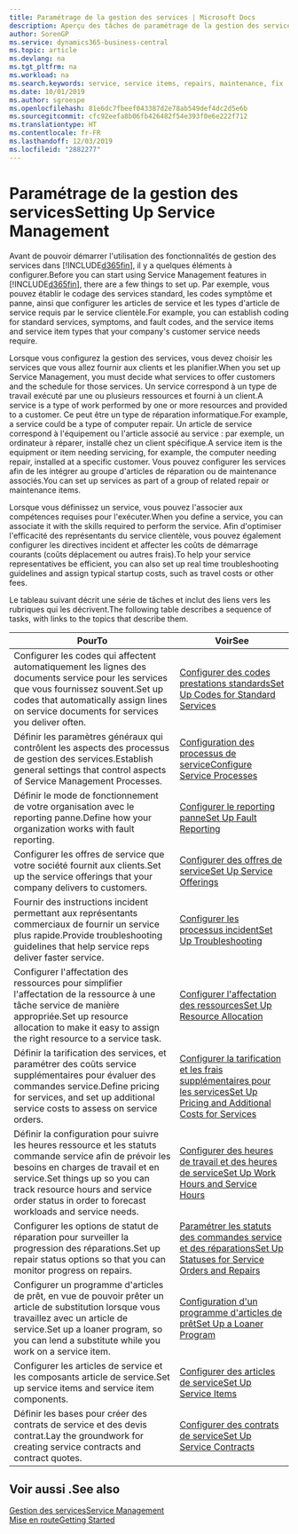 ```yaml
---
title: Paramétrage de la gestion des services | Microsoft Docs
description: Aperçu des tâches de paramétrage de la gestion des services en fonction de la manière dont vos partenaires gère leurs services.
author: SorenGP
ms.service: dynamics365-business-central
ms.topic: article
ms.devlang: na
ms.tgt_pltfrm: na
ms.workload: na
ms.search.keywords: service, service items, repairs, maintenance, fix
ms.date: 10/01/2019
ms.author: sgroespe
ms.openlocfilehash: 81e6dc7fbeef043387d2e78ab549def4dc2d5e6b
ms.sourcegitcommit: cfc92eefa8b06fb426482f54e393f0e6e222f712
ms.translationtype: HT
ms.contentlocale: fr-FR
ms.lasthandoff: 12/03/2019
ms.locfileid: "2882277"
---
```

# <a name="setting-up-service-management"></a><span data-ttu-id="01b88-103">Paramétrage de la gestion des services</span><span class="sxs-lookup"><span data-stu-id="01b88-103">Setting Up Service Management</span></span>
<span data-ttu-id="01b88-104">Avant de pouvoir démarrer l'utilisation des fonctionnalités de gestion des services dans [!INCLUDE[d365fin](includes/d365fin_md.md)], il y a quelques éléments à configurer.</span><span class="sxs-lookup"><span data-stu-id="01b88-104">Before you can start using Service Management features in [!INCLUDE[d365fin](includes/d365fin_md.md)], there are a few things to set up.</span></span> <span data-ttu-id="01b88-105">Par exemple, vous pouvez établir le codage des services standard, les codes symptôme et panne, ainsi que configurer les articles de service et les types d'article de service requis par le service clientèle.</span><span class="sxs-lookup"><span data-stu-id="01b88-105">For example, you can establish coding for standard services, symptoms, and fault codes, and the service items and service item types that your company's customer service needs require.</span></span>  

<span data-ttu-id="01b88-106">Lorsque vous configurez la gestion des services, vous devez choisir les services que vous allez fournir aux clients et les planifier.</span><span class="sxs-lookup"><span data-stu-id="01b88-106">When you set up Service Management, you must decide what services to offer customers and the schedule for those services.</span></span> <span data-ttu-id="01b88-107">Un service correspond à un type de travail exécuté par une ou plusieurs ressources et fourni à un client.</span><span class="sxs-lookup"><span data-stu-id="01b88-107">A service is a type of work performed by one or more resources and provided to a customer.</span></span> <span data-ttu-id="01b88-108">Ce peut être un type de réparation informatique.</span><span class="sxs-lookup"><span data-stu-id="01b88-108">For example, a service could be a type of computer repair.</span></span> <span data-ttu-id="01b88-109">Un article de service correspond à l'équipement ou l'article associé au service : par exemple, un ordinateur à réparer, installé chez un client spécifique.</span><span class="sxs-lookup"><span data-stu-id="01b88-109">A service item is the equipment or item needing servicing, for example, the computer needing repair, installed at a specific customer.</span></span> <span data-ttu-id="01b88-110">Vous pouvez configurer les services afin de les intégrer au groupe d'articles de réparation ou de maintenance associés.</span><span class="sxs-lookup"><span data-stu-id="01b88-110">You can set up services as part of a group of related repair or maintenance items.</span></span>  
  
<span data-ttu-id="01b88-111">Lorsque vous définissez un service, vous pouvez l'associer aux compétences requises pour l'exécuter.</span><span class="sxs-lookup"><span data-stu-id="01b88-111">When you define a service, you can associate it with the skills required to perform the service.</span></span> <span data-ttu-id="01b88-112">Afin d'optimiser l'efficacité des représentants du service clientèle, vous pouvez également configurer les directives incident et affecter les coûts de démarrage courants (coûts déplacement ou autres frais).</span><span class="sxs-lookup"><span data-stu-id="01b88-112">To help your service representatives be efficient, you can also set up real time troubleshooting guidelines and assign typical startup costs, such as travel costs or other fees.</span></span>  

<span data-ttu-id="01b88-113">Le tableau suivant décrit une série de tâches et inclut des liens vers les rubriques qui les décrivent.</span><span class="sxs-lookup"><span data-stu-id="01b88-113">The following table describes a sequence of tasks, with links to the topics that describe them.</span></span>  
  
| <span data-ttu-id="01b88-114">Pour</span><span class="sxs-lookup"><span data-stu-id="01b88-114">To</span></span> | <span data-ttu-id="01b88-115">Voir</span><span class="sxs-lookup"><span data-stu-id="01b88-115">See</span></span> |
| --- | --- |
| <span data-ttu-id="01b88-116">Configurer les codes qui affectent automatiquement les lignes des documents service pour les services que vous fournissez souvent.</span><span class="sxs-lookup"><span data-stu-id="01b88-116">Set up codes that automatically assign lines on service documents for services you deliver often.</span></span> |[<span data-ttu-id="01b88-117">Configurer des codes prestations standards</span><span class="sxs-lookup"><span data-stu-id="01b88-117">Set Up Codes for Standard Services</span></span>](service-how-setup-service-coding.md)|
| <span data-ttu-id="01b88-118">Définir les paramètres généraux qui contrôlent les aspects des processus de gestion des services.</span><span class="sxs-lookup"><span data-stu-id="01b88-118">Establish general settings that control aspects of Service Management Processes.</span></span>|[<span data-ttu-id="01b88-119">Configuration des processus de service</span><span class="sxs-lookup"><span data-stu-id="01b88-119">Configure Service Processes</span></span>](service-setup-service-processes.md)|
| <span data-ttu-id="01b88-120">Définir le mode de fonctionnement de votre organisation avec le reporting panne.</span><span class="sxs-lookup"><span data-stu-id="01b88-120">Define how your organization works with fault reporting.</span></span> |[<span data-ttu-id="01b88-121">Configurer le reporting panne</span><span class="sxs-lookup"><span data-stu-id="01b88-121">Set Up Fault Reporting</span></span>](service-how-setup-fault-reporting.md) |
| <span data-ttu-id="01b88-122">Configurer les offres de service que votre société fournit aux clients.</span><span class="sxs-lookup"><span data-stu-id="01b88-122">Set up the service offerings that your company delivers to customers.</span></span>|[<span data-ttu-id="01b88-123">Configurer des offres de service</span><span class="sxs-lookup"><span data-stu-id="01b88-123">Set Up Service Offerings</span></span>](service-how-setup-service-offerings.md)|
| <span data-ttu-id="01b88-124">Fournir des instructions incident permettant aux représentants commerciaux de fournir un service plus rapide.</span><span class="sxs-lookup"><span data-stu-id="01b88-124">Provide troubleshooting guidelines that help service reps deliver faster service.</span></span> |[<span data-ttu-id="01b88-125">Configurer les processus incident</span><span class="sxs-lookup"><span data-stu-id="01b88-125">Set Up Troubleshooting</span></span>](service-how-setup-troubleshooting.md) |
| <span data-ttu-id="01b88-126">Configurer l'affectation des ressources pour simplifier l'affectation de la ressource à une tâche service de manière appropriée.</span><span class="sxs-lookup"><span data-stu-id="01b88-126">Set up resource allocation to make it easy to assign the right resource to a service task.</span></span> |[<span data-ttu-id="01b88-127">Configurer l'affectation des ressources</span><span class="sxs-lookup"><span data-stu-id="01b88-127">Set Up Resource Allocation</span></span>](service-how-setup-resource-allocation.md) |
| <span data-ttu-id="01b88-128">Définir la tarification des services, et paramétrer des coûts service supplémentaires pour évaluer des commandes service.</span><span class="sxs-lookup"><span data-stu-id="01b88-128">Define pricing for services, and set up additional service costs to assess on service orders.</span></span> |[<span data-ttu-id="01b88-129">Configurer la tarification et les frais supplémentaires pour les services</span><span class="sxs-lookup"><span data-stu-id="01b88-129">Set Up Pricing and Additional Costs for Services</span></span>](service-how-setup-service-costs-pricing.md)|
| <span data-ttu-id="01b88-130">Définir la configuration pour suivre les heures ressource et les statuts commande service afin de prévoir les besoins en charges de travail et en service.</span><span class="sxs-lookup"><span data-stu-id="01b88-130">Set things up so you can track resource hours and service order status in order to forecast workloads and service needs.</span></span>|[<span data-ttu-id="01b88-131">Configurer des heures de travail et des heures de service</span><span class="sxs-lookup"><span data-stu-id="01b88-131">Set Up Work Hours and Service Hours</span></span>](service-how-setup-work-service-hours.md)|
| <span data-ttu-id="01b88-132">Configurer les options de statut de réparation pour surveiller la progression des réparations.</span><span class="sxs-lookup"><span data-stu-id="01b88-132">Set up repair status options so that you can monitor progress on repairs.</span></span> | [<span data-ttu-id="01b88-133">Paramétrer les statuts des commandes service et des réparations</span><span class="sxs-lookup"><span data-stu-id="01b88-133">Set Up Statuses for Service Orders and Repairs</span></span>](service-order-repair-status.md)|
| <span data-ttu-id="01b88-134">Configurer un programme d'articles de prêt, en vue de pouvoir prêter un article de substitution lorsque vous travaillez avec un article de service.</span><span class="sxs-lookup"><span data-stu-id="01b88-134">Set up a loaner program, so you can lend a substitute while you work on a service item.</span></span> |[<span data-ttu-id="01b88-135">Configuration d'un programme d'articles de prêt</span><span class="sxs-lookup"><span data-stu-id="01b88-135">Set Up a Loaner Program</span></span>](service-how-setup-loaner-program.md) |
| <span data-ttu-id="01b88-136">Configurer les articles de service et les composants article de service.</span><span class="sxs-lookup"><span data-stu-id="01b88-136">Set up service items and service item components.</span></span> |[<span data-ttu-id="01b88-137">Configurer des articles de service</span><span class="sxs-lookup"><span data-stu-id="01b88-137">Set Up Service Items</span></span>](service-how-setup-service-items.md) |
| <span data-ttu-id="01b88-138">Définir les bases pour créer des contrats de service et des devis contrat.</span><span class="sxs-lookup"><span data-stu-id="01b88-138">Lay the groundwork for creating service contracts and contract quotes.</span></span> |[<span data-ttu-id="01b88-139">Configurer des contrats de service</span><span class="sxs-lookup"><span data-stu-id="01b88-139">Set Up Service Contracts</span></span>](service-how-setup-service-contracts.md) |

## <a name="see-also"></a><span data-ttu-id="01b88-140">Voir aussi .</span><span class="sxs-lookup"><span data-stu-id="01b88-140">See also</span></span>
[<span data-ttu-id="01b88-141">Gestion des services</span><span class="sxs-lookup"><span data-stu-id="01b88-141">Service Management</span></span>](service-service.md)  
[<span data-ttu-id="01b88-142">Mise en route</span><span class="sxs-lookup"><span data-stu-id="01b88-142">Getting Started</span></span>](product-get-started.md)  
